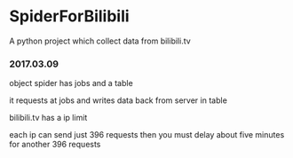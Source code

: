# SpiderForBilibili
A python project which collect data from bilibili.tv




### 2017.03.09
> 
object spider has jobs and a table
> 
it requests at jobs and writes data back from server in table
> 
bilibili.tv has a ip limit
> 
each ip can send just 396 requests then you must delay about five minutes for another 396 requests
> 



 

